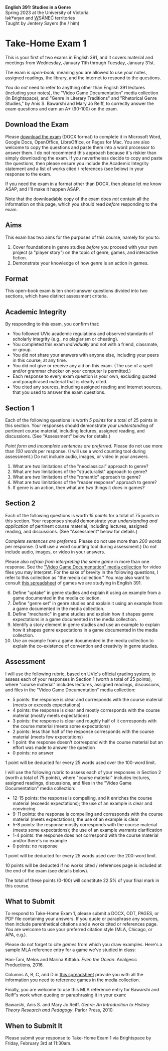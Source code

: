**English 391: Studies in a Genre**          
Spring 2023 at the University of Victoria  
lək̓ʷəŋən and <u>W</u>SÁNEĆ territories     
Taught by Jentery Sayers (he / him)      

# Take-Home Exam 1 

This is your first of two exams in English 391, and it covers material and meetings from Wednesday, January 11th through Tuesday, January 31st.

The exam is *open-book*, meaning you are allowed to use your notes, assigned readings, the library, and the internet to respond to the questions.

You do *not* need to refer to anything other than English 391 lectures (including your notes), the "Video Game Documentation" media collection (in Brightspace), and "Genre in Literary Traditions" and "Rhetorical Genre Studies," by Anis S. Bawarshi and Mary Jo Reiff, to correctly answer the exam questions and earn an A+ (90-100) on the exam.

## Download the Exam 

Please [download the exam](english391TakeHomeExam1.docx) (DOCX format) to complete it in Microsoft Word, Google Docs, OpenOffice, LibreOffice, or Pages for Mac. You are also welcome to copy the questions and paste them into a word processor to answer them. I do not recommend this approach because it's riskier than simply downloading the exam. If you nevertheless decide to copy and paste the questions, then please ensure you include the Academic Integrity statement and a list of works cited / references (see below) in your response to the exam. 

If you need the exam in a format other than DOCX, then please let me know ASAP, and I'll make it happen ASAP. 

Note that the downloadable copy of the exam does *not* contain all the information on this page, which you should read *before* responding to the exam. 

## Aims

This exam has two aims for the purposes of this course, namely for you to: 

1. Cover foundations in genre studies *before* you proceed with your own project (a "player story") on the topic of genre, games, and interactive fiction. 
2. Demonstrate your knowledge of how genre is an action in games. 

## Format

This open-book exam is ten short-answer questions divided into two sections, which have distinct assessment criteria. 

## Academic Integrity 

By responding to this exam, you confirm that: 

* You followed UVic academic regulations and observed standards of scholarly integrity (e.g., no plagiarism or cheating). 
* You completed this exam *individually* and not with a friend, classmate, or group.
* You did not share your answers with anyone else, including your peers in this course, at any time. 
* You did not give or receive any aid on this exam. (The use of a spell and/or grammar checker on your computer is permitted.)
* Each response to every exam question is your own, excluding quoted and paraphrased material that is clearly cited. 
* You cited any sources, including assigned reading and internet sources, that you used to answer the exam questions. 

## Section 1 

Each of the following questions is worth *5 points* for a total of 25 points in this section. Your responses should demonstrate your *understanding* of pertinent course material, including lectures, assigned reading, and discussions. (See "Assessment" below for details.) 

*Point form and incomplete sentences are preferred.* Please do not use more than *100 words* per response. (I will use a word counting tool during assessment.) Do not include audio, images, or video in your answers. 

1. What are *two* limitations of the "neoclassical" approach to genre? 
2. What are *two* limitations of the "structuralist" approach to genre? 
3. What are *two* limitations of the "romantic" approach to genre? 
4. What are *two* limitations of the "reader response" approach to genre? 
5. If genre is an action, then what are *two* things it does in games? 

## Section 2 

Each of the following questions is worth *15 points* for a total of 75 points in this section. Your responses should demonstrate your *understanding and application* of pertinent course material, including lectures, assigned reading, and discussions. (See "Assessment" below for details.) 

*Complete sentences are preferred.* Please do not use more than *200 words* per response. (I will use a word counting tool during assessment.) Do not include audio, images, or video in your answers. 

Please also *refrain from interpreting the same game* in more than one response. See the ["Video Game Documentation" media collection](https://echo360.ca/collection/bf01c137-2a45-4c6b-8e6e-88906a44b7aa/public) for video files you may interpret. For the sake of brevity in the following questions, I refer to this collection as "the media collection." You may also want to consult [this spreadsheet](https://bit.ly/3Im7Tg8) of games we are studying in English 391. 

<ol start=6>
<li>Define "uptake" in genre studies and explain it using an example from a game documented in the media collection.</li>
<li>Define "genre set" in genre studies and explain it using an example from a game documented in the media collection.</li>
<li>Define "mechanic" in game studies and explain how it shapes genre expectations in a game documented in the media collection.</li>
<li>Identify a story element in genre studies and use an example to explain how it shapes genre expectations in a game documented in the media collection.</li>
<li>Use an example from a game documented in the media collection to explain the co-existence of convention and creativity in genre studies. </li>
</ol>
  
## Assessment 

I will use the following rubric, based on [UVic's official grading system](https://www.uvic.ca/calendar/undergrad/index.php#/policy/S1AAgoGuV?bc=true&bcCurrent=14%20-%20Grading&bcGroup=Undergraduate%20Academic%20Regulations&bcItemType=policies), to assess each of your responses in Section 1 (worth a total of 25 points), where "course material" includes lectures, assigned readings, discussions, and files in the "Video Game Documentation" media collection: 

* 5 points: the response is clear and corresponds with the course material (meets or exceeds expectations) 
* 4 points: the response is clear and mostly corresponds with the course material (mostly meets expectations)
* 3 points: the response is clear and roughly half of it corresponds with the course material (meets some expectations)
* 2 points: less than half of the response corresponds with the course material (meets few expectations)
* 1 point: the response doesn't correspond with the course material but an effort was made to answer the question 
* 0 points: no answer 

1 point will be deducted for every 25 words used over the 100-word limit. 

I will use the following rubric to assess each of your responses in Section 2 (worth a total of 75 points), where "course material" includes lectures, assigned readings, discussions, and files in the "Video Game Documentation" media collection: 

* 12-15 points: the response is compelling, and it enriches the course material (exceeds expectations); the use of an example is clear and convincing 
* 9-11 points: the response is compelling and corresponds with the course material (meets expectations); the use of an example is clear 
* 5-8 points: the response mostly corresponds with the course material (meets some expectations); the use of an example warrants clarification  
* 1-4 points: the response does not correspond with the course material and/or there's no example
* 0 points: no response 

1 point will be deducted for every 25 words used over the 200-word limit. 

10 points will be deducted if no works cited / references page is included at the end of the exam (see details below).

The total of these points (0-100) will constitute 22.5% of your final mark in this course. 

## What to Submit 

To respond to Take-Home Exam 1, please submit a DOCX, ODT, PAGES, or PDF file containing your answers. If you quote or paraphrase any sources, then include parenthetical citations and a works cited or references page. You are welcome to use your preferred citation style (MLA, Chicago, or APA, e.g.). 

Please do not forget to cite *games* from which you draw examples. Here's a sample MLA reference entry for a game we've studied in class: 

Han-Tani, Melos and Marina Kittaka. *Even the Ocean*. Analgesic Productions, 2016. 

Columns A, B, C, and D in [this spreadsheet](https://bit.ly/3Im7Tg8) provide you with all the information you need to reference games in the media collection. 

Finally, you are welcome to use this MLA reference entry for Bawarshi and Reiff's work when quoting or paraphrasing it in your exam: 

Bawarshi, Anis S. and Mary Jo Reiff. *Genre: An Introduction to History Theory Research and Pedagogy*. Parlor Press, 2010.

## When to Submit It

Please submit your response to Take-Home Exam 1 via Brightspace by Friday, February 3rd at 11:30am.
